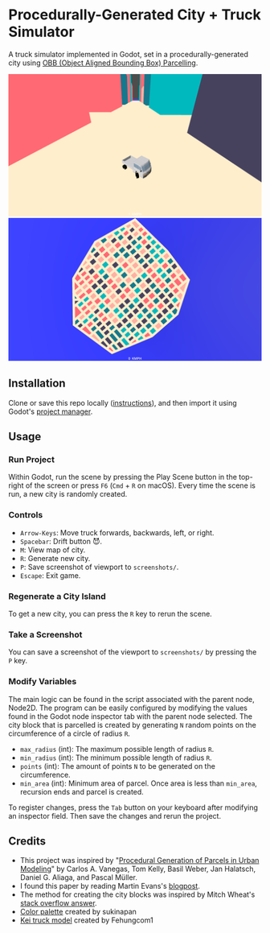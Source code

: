 # Procedurally-Generated City + Truck Simulator
A truck simulator implemented in Godot, set in a procedurally-generated city using [OBB (Object Aligned Bounding Box) Parcelling](https://github.com/stavguo/obb-parcelling).

![example1](./example1.png)
![example2](./example2.png)
## Installation
Clone or save this repo locally ([instructions](https://docs.github.com/en/repositories/creating-and-managing-repositories/cloning-a-repository)), and then import it using Godot's [project manager](https://docs.godotengine.org/en/stable/tutorials/editor/project_manager.html).
## Usage
### Run Project
Within Godot, run the scene by pressing the Play Scene button in the top-right of the screen or press ```F6``` (```Cmd``` + ```R``` on macOS).
Every time the scene is run, a new city is randomly created.
### Controls
* ```Arrow-Keys```: Move truck forwards, backwards, left, or right.
* ```Spacebar```: Drift button 😈.
* ```M```: View map of city.
* ```R```: Generate new city.
* ```P```: Save screenshot of viewport to ```screenshots/```.
* ```Escape```: Exit game.
### Regenerate a City Island
To get a new city, you can press the ```R``` key to rerun the scene.
### Take a Screenshot
You can save a screenshot of the viewport to ```screenshots/``` by pressing the ```P``` key.
### Modify Variables
The main logic can be found in the script associated with the parent node, Node2D. The program can be easily configured by modifying the values found in the Godot node inspector tab with the parent node selected. The city block that is parcelled is created by generating ```N``` random points on the circumference of a circle of radius ```R```.
* ```max_radius``` (int): The maximum possible length of radius ```R```.
* ```min_radius``` (int): The minimum possible length of radius ```R```.
* ```points``` (int): The amount of points ```N``` to be generated on the circumference.
* ```min_area``` (int): Minimum area of parcel. Once area is less than ```min_area```, recursion ends and parcel is created.

To register changes, press the ```Tab``` button on your keyboard after modifying an inspector field. Then save the changes and rerun the project.
## Credits
* This project was inspired by "[Procedural Generation of Parcels in Urban Modeling](https://www.cs.purdue.edu/cgvlab/papers/aliaga/eg2012.pdf)"
by Carlos A. Vanegas, Tom Kelly, Basil Weber, Jan Halatsch, Daniel G. Aliaga, and Pascal Müller.
* I found this paper by reading Martin Evans's [blogpost](https://martindevans.me/game-development/2015/12/27/Procedural-Generation-For-Dummies-Lots/).
* The method for creating the city blocks was inspired by Mitch Wheat's [stack overflow answer](https://stackoverflow.com/a/8997139).
* [Color palette](https://lospec.com/palette-list/curiosities) created by sukinapan
* [Kei truck model](https://skfb.ly/oHGXY) created by Fehungcom1